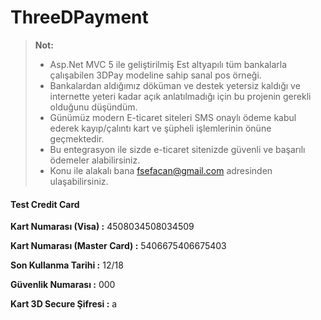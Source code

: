 # ThreeDPayment
> **Not:**
> - Asp.Net MVC 5 ile geliştirilmiş Est altyapılı tüm bankalarla çalışabilen 3DPay modeline sahip sanal pos örneği.
> - Bankalardan aldığımız döküman ve destek yetersiz kaldığı ve internette yeteri kadar açık anlatılmadığı için bu projenin gerekli olduğunu düşündüm.
> - Günümüz modern E-ticaret siteleri SMS onaylı ödeme kabul ederek kayıp/çalıntı kart ve şüpheli işlemlerinin önüne geçmektedir.
> - Bu entegrasyon ile sizde e-ticaret sitenizde güvenli ve başarılı ödemeler alabilirsiniz.
> - Konu ile alakalı bana fsefacan@gmail.com adresinden ulaşabilirsiniz.

#### Test Credit Card
<p><b>Kart Numarası (Visa) :</b> 4508034508034509</p>
<p><b>Kart Numarası (Master Card) :</b> 5406675406675403</p>
<p><b>Son Kullanma Tarihi :</b> 12/18</p>
<p><b>Güvenlik Numarası :</b> 000</p>
<p><b>Kart 3D Secure Şifresi :</b> a</p>
